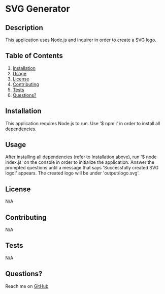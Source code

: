 # SVG Generator 
## Description
This application uses Node.js and inquirer in order to create a SVG logo.
## Table of Contents
1. [Installation](https://github.com/rau1avi1a/SVG-Generator#installation)
2. [Usage](https://github.com/rau1avi1a/SVG-Generator#usage)
3. [License](https://github.com/rau1avi1a/SVG-Generator#license)
4. [Contributing](https://github.com/rau1avi1a/SVG-Generator#contributing)
5. [Tests](https://github.com/rau1avi1a/SVG-Generator#tests)
6. [Questions?](https://github.com/rau1avi1a/SVG-Generator#questions)
## Installation
This application requires Node.js to run. Use '$ npm i' in order to install all dependencies.
## Usage
After installing all dependencies (refer to Installation above), run '$ node index.js' on the console in order to initialize the application. Answer the prompted questions until a message that says 'Successfully created SVG logo!' appears. The created logo will be under 'output/logo.svg'.
## License
N/A
## Contributing
N/A
## Tests
N/A
## Questions?
Reach me on [GitHub](https://github.com/rau1avi1a)